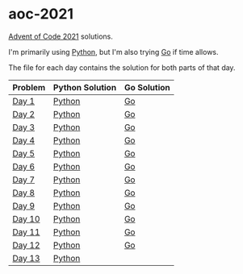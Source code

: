 # aoc-2021

[Advent of Code 2021](https://adventofcode.com) solutions.

I'm primarily using [Python](https://www.python.org), but I'm also trying [Go](https://go.dev) if time allows.

The file for each day contains the solution for both parts of that day.

| Problem | Python Solution | Go Solution |
|---------|-----------------|-------------|
| [Day 1](https://adventofcode.com/2021/day/1) | [Python](https://github.com/wesbarnett/aoc-2021/blob/main/day1/main.py) | [Go](https://github.com/wesbarnett/aoc-2021/blob/main/day1/main.go) |
| [Day 2](https://adventofcode.com/2021/day/2) | [Python](https://github.com/wesbarnett/aoc-2021/blob/main/day2/main.py) | [Go](https://github.com/wesbarnett/aoc-2021/blob/main/day2/main.go) |
| [Day 3](https://adventofcode.com/2021/day/3) | [Python](https://github.com/wesbarnett/aoc-2021/blob/main/day3/main.py) | [Go](https://github.com/wesbarnett/aoc-2021/blob/main/day3/main.go) |
| [Day 4](https://adventofcode.com/2021/day/4) | [Python](https://github.com/wesbarnett/aoc-2021/blob/main/day4/main.py) | [Go](https://github.com/wesbarnett/aoc-2021/blob/main/day4/main.go) |
| [Day 5](https://adventofcode.com/2021/day/5) | [Python](https://github.com/wesbarnett/aoc-2021/blob/main/day5/main.py) | [Go](https://github.com/wesbarnett/aoc-2021/blob/main/day5/main.go) |
| [Day 6](https://adventofcode.com/2021/day/6) | [Python](https://github.com/wesbarnett/aoc-2021/blob/main/day6/main.py) | [Go](https://github.com/wesbarnett/aoc-2021/blob/main/day6/main.go) |
| [Day 7](https://adventofcode.com/2021/day/7) | [Python](https://github.com/wesbarnett/aoc-2021/blob/main/day7/main.py) | [Go](https://github.com/wesbarnett/aoc-2021/blob/main/day7/main.go) |
| [Day 8](https://adventofcode.com/2021/day/8) | [Python](https://github.com/wesbarnett/aoc-2021/blob/main/day8/main.py) | [Go](https://github.com/wesbarnett/aoc-2021/blob/main/day8/main.go) |
| [Day 9](https://adventofcode.com/2021/day/9) | [Python](https://github.com/wesbarnett/aoc-2021/blob/main/day9/main.py) | [Go](https://github.com/wesbarnett/aoc-2021/blob/main/day9/main.go) |
| [Day 10](https://adventofcode.com/2021/day/10) | [Python](https://github.com/wesbarnett/aoc-2021/blob/main/day10/main.py) | [Go](https://github.com/wesbarnett/aoc-2021/blob/main/day10/main.go) |
| [Day 11](https://adventofcode.com/2021/day/11) | [Python](https://github.com/wesbarnett/aoc-2021/blob/main/day11/main.py) | [Go](https://github.com/wesbarnett/aoc-2021/blob/main/day11/main.go) |
| [Day 12](https://adventofcode.com/2021/day/12) | [Python](https://github.com/wesbarnett/aoc-2021/blob/main/day12/main.py) | [Go](https://github.com/wesbarnett/aoc-2021/blob/main/day12/main.go) |
| [Day 13](https://adventofcode.com/2021/day/12) | [Python](https://github.com/wesbarnett/aoc-2021/blob/main/day13/main.py) |  |
